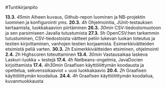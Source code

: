 #Tuntikirjanpito

**13.3.** *45min* Aiheen kuvaus, Github-repon luominen ja NB-projektin luominen ja konfigurointi yms.
**20.3.** *4h* Ohjelmointia, JUnit-testauksen kertaamista, luokkakaavion piirtäminen
**26.3.** *30min* CSV-tiedostomuotoon ja sen parsimiseen Javalla tutustumista
**27.3.** *5h* OpenCSV:hen tarkemmin tutustuminen, CSV-tiedostoista väitteet peliin lukevan luokan toteutus ja testien kirjoittaminen, vanhojen testien korjaamista. Esimerkkiväitteiden etsimistä peliä varten.
**30.3.** *2h* Esimerkkiväitteiden etsiminen, ohjelmointi
**2.4.** *2h* Highscoren toteuttaminen
**13.4.** *30min* Vastausaikaa laskeva Laskuri-luokka + testejä
**17.4.** *4h* Netbeans-ongelmia, JavaDocien kirjoittamista
**17.4.** *4h30min* Graafisen käyttöliittymän koodausta ja opettelua, sekvenssikaaviot + uusi luokkakaavio
**20.4.** *2h* Graafisen käyttöliittymän koodailua.
**24.4.** *4h* Graafisen käyttöliittymän koodailua, kuvanmuokkausta
